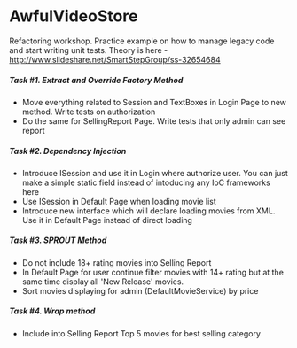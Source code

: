 AwfulVideoStore
===============

Refactoring workshop. Practice example on how to manage legacy code and start writing unit tests. Theory is here - http://www.slideshare.net/SmartStepGroup/ss-32654684

##### Task #1. Extract and Override Factory Method
 - Move everything related to Session and TextBoxes in Login Page to new method. Write tests on authorization
 - Do the same for SellingReport Page. Write tests that only admin can see report

##### Task #2. Dependency Injection
 - Introduce ISession and use it in Login where authorize user. You can just make a simple static field instead of intoducing any IoC frameworks here
 - Use ISession in Default Page when loading movie list
 - Introduce new interface which will declare loading movies from XML. Use it in Default Page instead of direct loading

##### Task #3. SPROUT Method
 - Do not include 18+ rating movies into Selling Report
 - In Default Page for user continue filter movies with 14+ rating but at the same time display all 'New Release' movies. 
 - Sort movies displaying for admin (DefaultMovieService) by price
 

##### Task #4. Wrap method
 - Include into Selling Report Top 5 movies for best selling category
